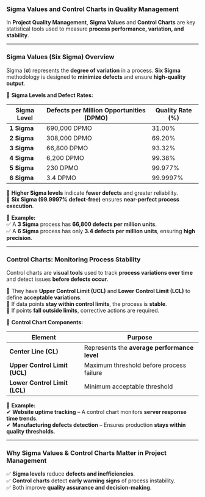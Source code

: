### **Sigma Values and Control Charts in Quality Management**

In **Project Quality Management**, **Sigma Values** and **Control Charts** are key statistical tools used to measure **process performance, variation, and stability**.

---

### **Sigma Values (Six Sigma) Overview**

Sigma (**σ**) represents the **degree of variation** in a process. **Six Sigma** methodology is designed to **minimize defects** and ensure **high-quality output**.

📌 **Sigma Levels and Defect Rates:**

| **Sigma Level** | **Defects per Million Opportunities (DPMO)** | **Quality Rate (%)** |
| --------------- | -------------------------------------------- | -------------------- |
| **1 Sigma**     | 690,000 DPMO                                 | 31.00%               |
| **2 Sigma**     | 308,000 DPMO                                 | 69.20%               |
| **3 Sigma**     | 66,800 DPMO                                  | 93.32%               |
| **4 Sigma**     | 6,200 DPMO                                   | 99.38%               |
| **5 Sigma**     | 230 DPMO                                     | 99.977%              |
| **6 Sigma**     | 3.4 DPMO                                     | 99.9997%             |

🔹 **Higher Sigma levels** indicate **fewer defects** and greater reliability.  
🔹 **Six Sigma (99.9997% defect-free)** ensures **near-perfect process execution**.

📌 **Example:**  
✅ A **3 Sigma** process has **66,800 defects per million units**.  
✅ A **6 Sigma** process has only **3.4 defects per million units**, ensuring **high precision**.

---

### **Control Charts: Monitoring Process Stability**

Control charts are **visual tools** used to track **process variations over time** and detect issues **before defects occur**.

🔹 They have **Upper Control Limit (UCL)** and **Lower Control Limit (LCL)** to define **acceptable variations**.  
🔹 If data points **stay within control limits**, the process is **stable**.  
🔹 If points **fall outside limits**, corrective actions are required.

📌 **Control Chart Components:**

| **Element**                   | **Purpose**                                  |
| ----------------------------- | -------------------------------------------- |
| **Center Line (CL)**          | Represents the **average performance level** |
| **Upper Control Limit (UCL)** | Maximum threshold before process failure     |
| **Lower Control Limit (LCL)** | Minimum acceptable threshold                 |

📌 **Example:**  
✔ **Website uptime tracking** – A control chart monitors **server response time trends**.  
✔ **Manufacturing defects detection** – Ensures production **stays within quality thresholds**.

---

### **Why Sigma Values & Control Charts Matter in Project Management**

✅ **Sigma levels** reduce **defects and inefficiencies**.  
✅ **Control charts** detect **early warning signs** of process instability.  
✅ Both improve **quality assurance and decision-making**.
